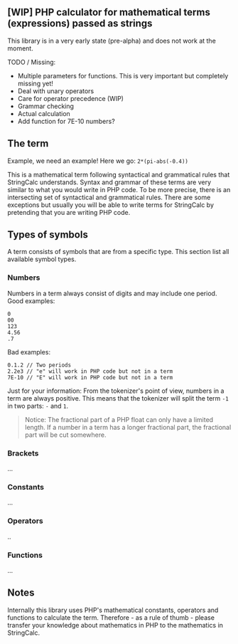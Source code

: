 ## [WIP] PHP calculator for mathematical terms (expressions) passed as strings

This library is in a very early state (pre-alpha) and does not work at the moment.

TODO / Missing: 
* Multiple parameters for functions. This is very important but completely missing yet!
* Deal with unary operators
* Care for operator precedence (WIP)
* Grammar checking
* Actual calculation
* Add function for 7E-10 numbers?

## The term

Example, we need an example! Here we go: `2*(pi-abs(-0.4))`

This is a mathematical term following syntactical and grammatical rules that StringCalc understands. 
Syntax and grammar of these terms are very similar to what you would write in PHP code. 
To be more precise, there is an intersecting set of syntactical and grammatical rules. 
There are some exceptions but usually you will be able to write terms for StringCalc 
by pretending that you are writing PHP code. 

## Types of symbols

A term consists of symbols that are from a specific type. This section list all available symbol types.

### Numbers

Numbers in a term always consist of digits and may include one period. Good examples:

```
0
00
123
4.56
.7
```

Bad examples:

```
0.1.2 // Two periods
2.2e3 // "e" will work in PHP code but not in a term
7E-10 // "E" will work in PHP code but not in a term
```

Just for your information: From the tokenizer's point of view, numbers in a term are always positive. 
This means that the tokenizer will split the term `-1` in two parts: `-` and `1`. 

> Notice: The fractional part of a PHP float can only have a limited length. If a number in a term has a longer 
fractional part, the fractional part will be cut somewhere.

### Brackets

...

### Constants

...

### Operators

..

### Functions

...

## Notes

Internally this library uses PHP's mathematical constants, operators and functions to calculate the term. 
Therefore - as a rule of thumb - please transfer your knowledge about mathematics in PHP to the mathematics 
in StringCalc.  